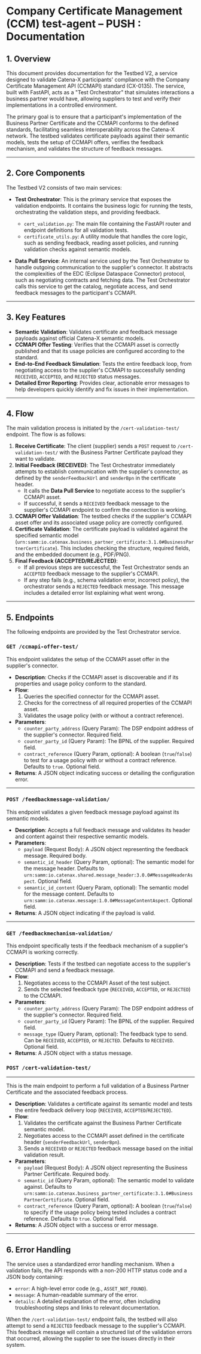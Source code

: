# Company Certificate Management (CCM) test-agent – PUSH : Documentation

## 1. Overview

This document provides documentation for the Testbed V2, a service designed to validate Catena-X participants' compliance with the Company Certificate Management API (CCMAPI) standard (CX-0135). The service, built with FastAPI, acts as a "Test Orchestrator" that simulates interactions a business partner would have, allowing suppliers to test and verify their implementations in a controlled environment.

The primary goal is to ensure that a participant's implementation of the Business Partner Certificate and the CCMAPI conforms to the defined standards, facilitating seamless interoperability across the Catena-X network. The testbed validates certificate payloads against their semantic models, tests the setup of CCMAPI offers, verifies the feedback mechanism, and validates the structure of feedback messages.

---

## 2. Core Components

The Testbed V2 consists of two main services:

* **Test Orchestrator**: This is the primary service that exposes the validation endpoints. It contains the business logic for running the tests, orchestrating the validation steps, and providing feedback.
    * `cert_validation.py`: The main file containing the FastAPI router and endpoint definitions for all validation tests.
    * `certificate_utils.py`: A utility module that handles the core logic, such as sending feedback, reading asset policies, and running validation checks against semantic models.

* **Data Pull Service**: An internal service used by the Test Orchestrator to handle outgoing communication to the supplier's connector. It abstracts the complexities of the EDC (Eclipse Dataspace Connector) protocol, such as negotiating contracts and fetching data. The Test Orchestrator calls this service to get the catalog, negotiate access, and send feedback messages to the participant's CCMAPI.

---

## 3. Key Features

* **Semantic Validation**: Validates certificate and feedback message payloads against official Catena-X semantic models.
* **CCMAPI Offer Testing**: Verifies that the CCMAPI asset is correctly published and that its usage policies are configured according to the standard.
* **End-to-End Feedback Simulation**: Tests the entire feedback loop, from negotiating access to the supplier's CCMAPI to successfully sending `RECEIVED`, `ACCEPTED`, and `REJECTED` status messages.
* **Detailed Error Reporting**: Provides clear, actionable error messages to help developers quickly identify and fix issues in their implementation.

---

## 4. Flow

The main validation process is initiated by the `/cert-validation-test/` endpoint. The flow is as follows:

1.  **Receive Certificate**: The client (supplier) sends a `POST` request to `/cert-validation-test/` with the Business Partner Certificate payload they want to validate.
2.  **Initial Feedback (RECEIVED)**: The Test Orchestrator immediately attempts to establish communication with the supplier's connector, as defined by the `senderFeedbackUrl` and `senderBpn` in the certificate header.
    * It calls the **Data Pull Service** to negotiate access to the supplier's CCMAPI asset.
    * If successful, it sends a `RECEIVED` feedback message to the supplier's CCMAPI endpoint to confirm the connection is working.
3.  **CCMAPI Offer Validation**: The testbed checks if the supplier's CCMAPI asset offer and its associated usage policy are correctly configured.
4.  **Certificate Validation**: The certificate payload is validated against the specified semantic model (`urn:samm:io.catenax.business_partner_certificate:3.1.0#BusinessPartnerCertificate`). This includes checking the structure, required fields, and the embedded document (e.g., PDF/PNG).
5.  **Final Feedback (ACCEPTED/REJECTED)**:
    * If all previous steps are successful, the Test Orchestrator sends an `ACCEPTED` feedback message to the supplier's CCMAPI.
    * If any step fails (e.g., schema validation error, incorrect policy), the orchestrator sends a `REJECTED` feedback message. This message includes a detailed error list explaining what went wrong.

---

## 5. Endpoints

The following endpoints are provided by the Test Orchestrator service.

### `GET /ccmapi-offer-test/`

This endpoint validates the setup of the CCMAPI asset offer in the supplier's connector.

* **Description**: Checks if the CCMAPI asset is discoverable and if its properties and usage policy conform to the standard.
* **Flow**:
    1.  Queries the specified connector for the CCMAPI asset.
    2.  Checks for the correctness of all required properties of the CCMAPI asset.
    3.  Validates the usage policy (with or without a contract reference).
* **Parameters**:
    * `counter_party_address` (Query Param): The DSP endpoint address of the supplier's connector. Required field.
    * `counter_party_id` (Query Param): The BPNL of the supplier. Required field.
    * `contract_reference` (Query Param, optional): A boolean (`true`/`false`) to test for a usage policy with or without a contract reference. Defaults to `true`. Optional field.
* **Returns**: A JSON object indicating success or detailing the configuration error.

---

### `POST /feedbackmessage-validation/`

This endpoint validates a given feedback message payload against its semantic models.

* **Description**: Accepts a full feedback message and validates its header and content against their respective semantic models.
* **Parameters**:
    * `payload` (Request Body): A JSON object representing the feedback message. Required body.
    * `semantic_id_header` (Query Param, optional): The semantic model for the message header. Defaults to `urn:samm:io.catenax.shared.message_header:3.0.0#MessageHeaderAspect`. Optional field.
    * `semantic_id_content` (Query Param, optional): The semantic model for the message content. Defaults to `urn:samm:io.catenax.message:1.0.0#MessageContentAspect`. Optional field.
* **Returns**: A JSON object indicating if the payload is valid.

---

### `GET /feedbackmechanism-validation/`

This endpoint specifically tests if the feedback mechanism of a supplier's CCMAPI is working correctly.

* **Description**: Tests if the testbed can negotiate access to the supplier's CCMAPI and send a feedback message.
* **Flow**:
    1.  Negotiates access to the CCMAPI Asset of the test subject.
    2.  Sends the selected feedback type (`RECEIVED`, `ACCEPTED`, or `REJECTED`) to the CCMAPI.
* **Parameters**:
    * `counter_party_address` (Query Param): The DSP endpoint address of the supplier's connector. Required field.
    * `counter_party_id` (Query Param): The BPNL of the supplier. Required field.
    * `message_type` (Query Param, optional): The feedback type to send. Can be `RECEIVED`, `ACCEPTED`, or `REJECTED`. Defaults to `RECEIVED`. Optional field.
* **Returns**: A JSON object with a status message.
### `POST /cert-validation-test/`

---

This is the main endpoint to perform a full validation of a Business Partner Certificate and the associated feedback process.

* **Description**: Validates a certificate against its semantic model and tests the entire feedback delivery loop (`RECEIVED`, `ACCEPTED`/`REJECTED`).
* **Flow**:
    1.  Validates the certificate against the Business Partner Certificate semantic model.
    2.  Negotiates access to the CCMAPI asset defined in the certificate header (`senderFeedbackUrl`, `senderBpn`).
    3.  Sends a `RECEIVED` or `REJECTED` feedback message based on the initial validation result.
* **Parameters**:
    * `payload` (Request Body): A JSON object representing the Business Partner Certificate. Required body.
    * `semantic_id` (Query Param, optional): The semantic model to validate against. Defaults to `urn:samm:io.catenax.business_partner_certificate:3.1.0#BusinessPartnerCertificate`. Optional field.
    * `contract_reference` (Query Param, optional): A boolean (`true`/`false`) to specify if the usage policy being tested includes a contract reference. Defaults to `true`. Optional field.
* **Returns**: A JSON object with a success or error message.

---

## 6. Error Handling

The service uses a standardized error handling mechanism. When a validation fails, the API responds with a non-200 HTTP status code and a JSON body containing:

* `error`: A high-level error code (e.g., `ASSET_NOT_FOUND`).
* `message`: A human-readable summary of the error.
* `details`: A detailed explanation of the error, often including troubleshooting steps and links to relevant documentation.

When the `/cert-validation-test/` endpoint fails, the testbed will also attempt to send a `REJECTED` feedback message to the supplier's CCMAPI. This feedback message will contain a structured list of the validation errors that occurred, allowing the supplier to see the issues directly in their system.